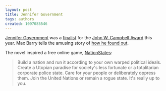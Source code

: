 ```yaml
---
layout: post
title: Jennifer Government
tags: authors
created: 1097085546
---
```



[Jennifer Government](http://www.maxbarry.com/jennifergovernment/) was a [finalist](http://www.ku.edu/~sfcenter/campbell-finalists.htm)  for the [John W. Campbell Award](http://www.ku.edu/~sfcenter/campbell.htm) this year.  Max Barry tells the amusing story of [how he found out](http://www.maxbarry.com/2004/08/31/news.html#campbell).

The novel inspired a free online game, [NationStates](http://www.nationstates.net/cgi-bin/index.cgi):

> Build a nation and run it according to your own warped political
> ideals. Create a Utopian paradise for society's less fortunate or a
> totalitarian corporate police state. Care for your people or
> deliberately oppress them. Join the United Nations or remain a rogue
> state. It's really up to you.

 

